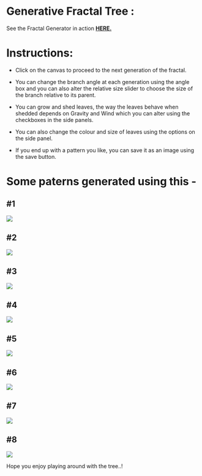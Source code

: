 # Generative Fractal Tree :


See the Fractal Generator in action [**HERE.**](https://the-hack-god.github.io/zilliqa-open/)

# Instructions: 

* Click on the canvas to proceed to the next generation of the fractal.

* You can change the branch angle at each generation using the angle box and you can also alter the relative size slider to choose the size of the branch relative to its parent.

* You can grow and shed leaves, the way the leaves behave when shedded depends on Gravity and Wind which you can alter using the checkboxes in the side panels.

* You can also change the colour and size of leaves using the options on the side panel.

* If you end up with a pattern you like, you can save it as an image using the save button.


# Some paterns generated using this -
## #1
![](https://image.ibb.co/b85Cdv/tree_9.png)
## #2
![](https://image.ibb.co/jtHErF/tree_4.png)
## #3
![](https://image.ibb.co/n1YXdv/tree_6.png)
## #4
![](https://image.ibb.co/bZFdJv/tree_3.png)
## #5
![](https://image.ibb.co/mXKurF/tree_8.png)
## #6
![](https://image.ibb.co/kwYXdv/tree_5.png)
## #7 
![](https://image.ibb.co/gOpSBF/tree_7.png)
## #8
![](https://image.ibb.co/iycifk/tree.png)

Hope you enjoy playing around with the tree..!

